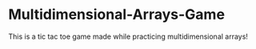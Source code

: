 # Multidimensional-Arrays-Game
This is a tic tac toe game made while practicing multidimensional arrays!
